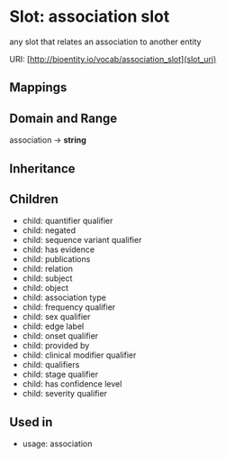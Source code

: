 # Slot: association slot


any slot that relates an association to another entity

URI: [http://bioentity.io/vocab/association_slot](slot_uri)
## Mappings

## Domain and Range

association -> **string**
## Inheritance

## Children

 *  child: quantifier qualifier
 *  child: negated
 *  child: sequence variant qualifier
 *  child: has evidence
 *  child: publications
 *  child: relation
 *  child: subject
 *  child: object
 *  child: association type
 *  child: frequency qualifier
 *  child: sex qualifier
 *  child: edge label
 *  child: onset qualifier
 *  child: provided by
 *  child: clinical modifier qualifier
 *  child: qualifiers
 *  child: stage qualifier
 *  child: has confidence level
 *  child: severity qualifier
## Used in

 *  usage: association
